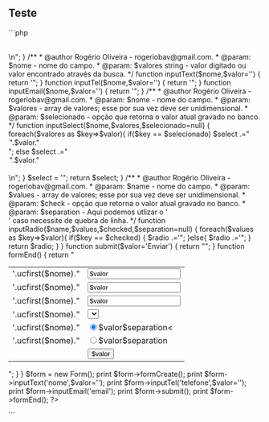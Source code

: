 ## Teste

´´´php
<?php
/**
 * Created on 05/10/2009
 * @author Rogério Oliveira     -   rogeriobav@gmail.com.
 * @todo classe desenvolvida para a
 * instrução de muitos no uso de OO com PHP.
 * o código é aberto e o uso é free,
 * porém lembre -se de conceder os créditos ao desenvolvedor.
 */
 
class Form{
    function formCreate($method='POST', $action='') {
        return "<form method='$method' action='$action' />
        <table><br>\n";
    }
     
    /**
     * @author Rogério Oliveira     -   rogeriobav@gmail.com.
     * @param: $nome                -   nome do campo.
     * @param: $valores     string  -   valor digitado ou valor encontrado através da busca.
     */     
    function inputText($nome,$valor='') {
        return '<tr><td>'.ucfirst($nome)."</td><td><input type='text' id='$nome' name='$nome' value='$valor' /></td></tr>";
    }

    function inputTel($nome,$valor='') {
        return '<tr><td>'.ucfirst($nome)."</td><td><input type='te' id='$nome' name='$nome' value='$valor' /></td></tr>";
    }

    function inputEmail($nome,$valor='') {
        return '<tr><td>'.ucfirst($nome)."</td><td><input type='email' id='$nome' name='$nome' value='$valor' /></td></tr>";
    }
     
    /**
     * @author Rogério Oliveira     -   rogeriobav@gmail.com.
     * @param: $nome                -   nome do campo.
     * @param: $valores             -   array de valores; esse por sua vez deve ser unidimensional.
     * @param: $selecionado         -   opção que retorna o valor atual gravado no banco.
     */     
    function inputSelect($nome,$valores,$selecionado=null) {
     
        foreach($valores as $key=>$valor){
            if($key == $selecionado) $select .="<option value='$key' selected='selected' >".$valor."</option></td></tr>";
            else                     $select .="<option value='$key' >".$valor."</option><br>\n";
        }
     
        $select = '<tr><td>'.ucfirst($nome)."</td><td><select id='$nome' name='$nome'>$select</select></td></tr>";     
        return  $select;     
    }
     
    /**
     * @author Rogério Oliveira     -   rogeriobav@gmail.com.
     * @param: $name                -   nome do campo.
     * @param: $values              -   array de valores; esse por sua vez deve ser unidimensional.
     * @param: $check               -   opção que retorna o valor atual gravado no banco.
     * @param: $separation          -   Aqui podemos utlizar o '<br />' caso necessite de quebra de linha.
     */
     function inputRadio($name,$values,$checked,$separation=null) {
     
        foreach($values as $key=>$valor){
            if($key == $checked) {
                $radio .='<tr><td>'.ucfirst($nome)."</td><td><label><input type='radio' name='$name' value='$key' checked />$valor</label>$separation<</td></tr>";
            }else{
                $radio .='<tr><td>'.ucfirst($nome)."</td><td><label><input type='radio' name='$name' value='$key' />$valor</label>$separation</td></tr>";
            }     
            return $radio;
        }
    }

    function submit($valor='Enviar') {
        return "<tr><td></td><td><input type='submit' id='submit' value='$valor' /></td></tr>";
    }

    function formEnd() {
        return "</form></table>"; 
    }
 
}

$form = new Form();
print $form->formCreate();
print $form->inputText('nome',$valor='');
print $form->inputTel('telefone',$valor='');
print $form->inputEmail('email');
print $form->submit();
print $form->formEnd();
?>
´´´
